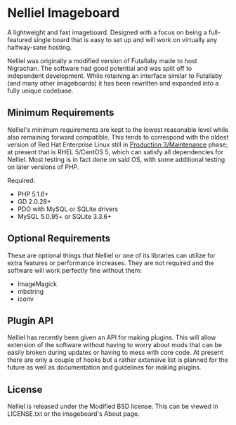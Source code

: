 # Nelliel Imageboard #

A lightweight and fast imageboard. Designed with a focus on being a full-featured single board that is easy to set up and will work
 on virtually any halfway-sane hosting.

Nelliel was originally a modified version of Futallaby made to host Nigrachan. The software had good potential and was split off to
 independent development. While retaining an interface similar to Futallaby (and many other imageboards) it has been rewritten and
 expanded into a fully unique codebase.

## Minimum Requirements ##
Nelliel's minimum requirements are kept to the lowest reasonable level while also remaining forward compatible. This tends to
 correspond with the oldest version of Red Hat Enterprise Linux still in [Production 3/Maintenance](https://access.redhat.com/support/policy/updates/errata#Production_3_Phase)
 phase; at present that is RHEL 5/CentOS 5, which can satisfy all dependencies for Nelliel. Most testing is in fact done on said OS,
 with some additional testing on later versions of PHP.

Required:

- PHP 5.1.6+
- GD 2.0.28+
- PDO with MySQL or SQLite drivers
- MySQL 5.0.95+ or SQLite 3.3.6+

## Optional Requirements ##
These are optional things that Nelliel or one of its libraries can utilize for extra features or performance increases. They are not
 required and the software will work perfectly fine without them:

- ImageMagick
- mbstring
- iconv

## Plugin API ##
Nelliel has recently been given an API for making plugins. This will allow extension of the software without having to worry about
 mods that can be easily broken during updates or having to mess with core code. At present there are only a couple of hooks but a
 rather extensive list is planned for the future as well as documentation and guidelines for making plugins.

## License ##
Nelliel is released under the Modified BSD license. This can be viewed in LICENSE.txt or the imageboard's About page.